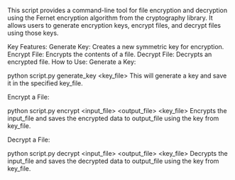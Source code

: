 This script provides a command-line tool for file encryption and decryption using the Fernet encryption algorithm from the cryptography library. It allows users to generate encryption keys, encrypt files, and decrypt files using those keys.

Key Features:
Generate Key: Creates a new symmetric key for encryption.
Encrypt File: Encrypts the contents of a file.
Decrypt File: Decrypts an encrypted file.
How to Use:
Generate a Key:

python script.py generate_key <key_file>
This will generate a key and save it in the specified key_file.


Encrypt a File:

python script.py encrypt <input_file> <output_file> <key_file>
Encrypts the input_file and saves the encrypted data to output_file using the key from key_file.


Decrypt a File:

python script.py decrypt <input_file> <output_file> <key_file>
Decrypts the input_file and saves the decrypted data to output_file using the key from key_file.

